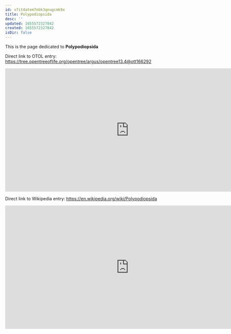 ```yaml
---
id: v7itdatem7nbk3qnugcmk9x
title: Polypodiopsida
desc: ''
updated: 1655572327842
created: 1655572327842
isDir: false
---
```

This is the page dedicated to **Polypodiopsida**


Direct link to OTOL entry: https://tree.opentreeoflife.org/opentree/argus/opentree13.4@ott166292



<html>
    <body>
    <iframe src="https://tree.opentreeoflife.org/opentree/argus/opentree13.4@ott166292"
    width="800" height="400" frameborder="0" allowfullscreen> </iframe>
    </body>
</html>
    


Direct link to Wikipedia entry: https://en.wikipedia.org/wiki/Polypodiopsida



<html>
    <body>
    <iframe src="https://en.wikipedia.org/wiki/Polypodiopsida"
    width="800" height="400" frameborder="0" allowfullscreen> </iframe>
    </body>
</html>
    
